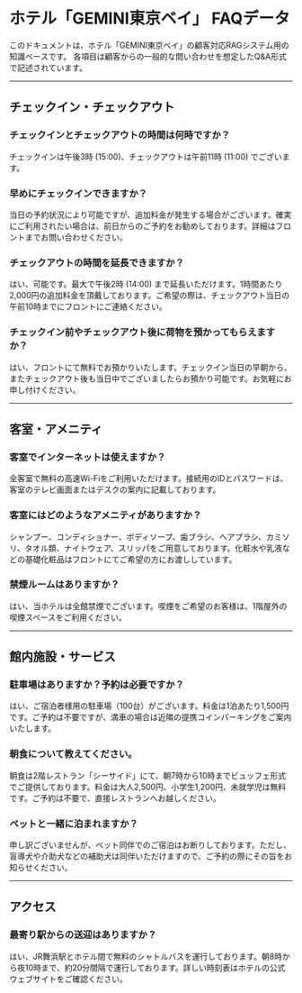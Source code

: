 # ホテル「GEMINI東京ベイ」 FAQデータ

このドキュメントは、ホテル「GEMINI東京ベイ」の顧客対応RAGシステム用の知識ベースです。
各項目は顧客からの一般的な問い合わせを想定したQ&A形式で記述されています。

---

## チェックイン・チェックアウト

### チェックインとチェックアウトの時間は何時ですか？
チェックインは午後3時 (15:00)、チェックアウトは午前11時 (11:00) でございます。

### 早めにチェックインできますか？
当日の予約状況により可能ですが、追加料金が発生する場合がございます。確実にご利用されたい場合は、前日からのご予約をお勧めしております。詳細はフロントまでお問い合わせください。

### チェックアウトの時間を延長できますか？
はい、可能です。最大で午後2時 (14:00) まで延長いただけます。1時間あたり2,000円の追加料金を頂戴しております。ご希望の際は、チェックアウト当日の午前10時までにフロントにご連絡ください。

### チェックイン前やチェックアウト後に荷物を預かってもらえますか？
はい、フロントにて無料でお預かりいたします。チェックイン当日の早朝から、またチェックアウト後も当日中でございましたらお預かり可能です。お気軽にお申し付けください。

---

## 客室・アメニティ

### 客室でインターネットは使えますか？
全客室で無料の高速Wi-Fiをご利用いただけます。接続用のIDとパスワードは、客室のテレビ画面またはデスクの案内に記載しております。

### 客室にはどのようなアメニティがありますか？
シャンプー、コンディショナー、ボディソープ、歯ブラシ、ヘアブラシ、カミソリ、タオル類、ナイトウェア、スリッパをご用意しております。化粧水や乳液などの基礎化粧品はフロントにてご希望の方にお渡ししています。

### 禁煙ルームはありますか？
はい、当ホテルは全館禁煙でございます。喫煙をご希望のお客様は、1階屋外の喫煙スペースをご利用ください。

---

## 館内施設・サービス

### 駐車場はありますか？予約は必要ですか？
はい、ご宿泊者様用の駐車場（100台）がございます。料金は1泊あたり1,500円です。ご予約は不要ですが、満車の場合は近隣の提携コインパーキングをご案内いたします。

### 朝食について教えてください。
朝食は2階レストラン「シーサイド」にて、朝7時から10時までビュッフェ形式でご提供しております。料金は大人2,500円、小学生1,200円、未就学児は無料です。ご予約は不要で、直接レストランへお越しください。

### ペットと一緒に泊まれますか？
申し訳ございませんが、ペット同伴でのご宿泊はお断りしております。ただし、盲導犬や介助犬などの補助犬は同伴いただけますので、ご予約の際にその旨をお知らせください。

---

## アクセス

### 最寄り駅からの送迎はありますか？
はい、JR舞浜駅とホテル間で無料のシャトルバスを運行しております。朝8時から夜10時まで、約20分間隔で運行しております。詳しい時刻表はホテルの公式ウェブサイトをご確認ください。
